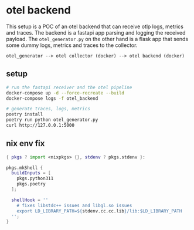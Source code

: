 # otel backend

This setup is a POC of an otel backend that can receive otlp
logs, metrics and traces. The backend is a fastapi app parsing and
logging the received payload.
The `otel_generator.py` on the other hand is a flask app that sends
some dummy logs, metrics and traces to the collector.

```text
otel_generator --> otel collector (docker) --> otel backend (docker)
```

## setup

```bash
# run the fastapi receiver and the otel pipeline
docker-compose up -d --force-recreate --build
docker-compose logs -f otel_backend

# generate traces, logs, metrics
poetry install
poetry run python otel_generator.py
curl http://127.0.0.1:5000
```

## nix env fix

```nix
{ pkgs ? import <nixpkgs> {}, stdenv ? pkgs.stdenv }:

pkgs.mkShell {
  buildInputs = [
    pkgs.python311
    pkgs.poetry
  ];

  shellHook = ''
    # fixes libstdc++ issues and libgl.so issues
    export LD_LIBRARY_PATH=${stdenv.cc.cc.lib}/lib:$LD_LIBRARY_PATH
  '';
}
```
